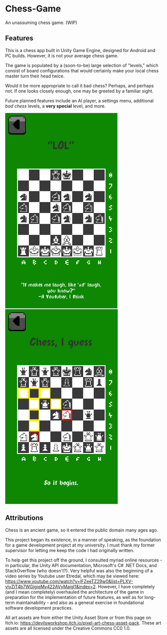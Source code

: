 # Chess-Game
An unassuming chess game. (WIP)

## Features
This is a chess app built in Unity Game Engine, designed for Android and PC builds. However, it is not your average chess game. 

The game is populated by a (soon-to-be) large selection of "levels," which consist of board configurations that would certainly make your local chess master turn their head twice.

Would it be more appropriate to call it bad chess? Perhaps, and perhaps not. If one looks closely enough, one may be greeted by a familiar sight.

Future planned features include an AI player, a settings menu, additional *bad chess* levels, a **very special** level, and more.

![LevelSample1](https://github.com/Lord-Scrubington-II/Chess-Game/blob/main/LevelSample2.png)
![LevelSample3](https://github.com/Lord-Scrubington-II/Chess-Game/blob/main/LevelSample3.png)

## Attributions
Chess is an ancient game, so it entered the public domain many ages ago.

This project began its existence, in a manner of speaking, as the foundation for a game development project at my university. I must thank my former supervisor for letting me keep the code I had originally written.

To help get this project off the ground, I consulted myriad online resources - in particular, the Unity API documentation, Microsoft's C# .NET Docs, and StackOverflow (who doesn't?). Very helpful was also the beginning of a video series by Youtube user Etredal, which may be viewed here: https://www.youtube.com/watch?v=lFZeeTZ29w0&list=PLXV-vjyZiT4b7WGjgiqMy422AVyMaigl1&index=2. 
However, I have completely (and I mean completely) overhauled the architecture of the game in preparation for the implementation of future features, as well as for long-term maintainability - and also as a general exercise in foundational software development practices.

All art assets are from either the Unity Asset Store or from this page on Itch.io: https://devilsworkshop.itch.io/pixel-art-chess-asset-pack.
These art assets are all licensed under the Creative Commons CC0 1.0.
